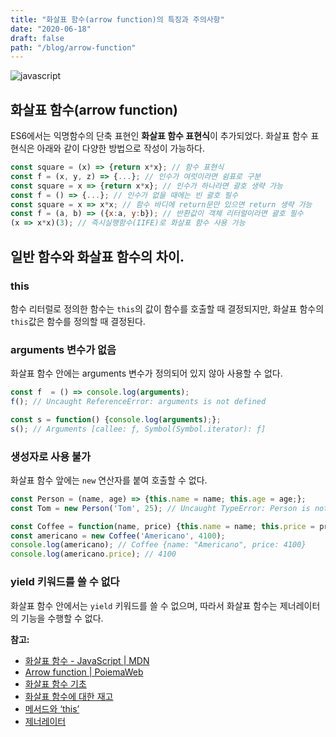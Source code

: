 ```yaml
---
title: "화살표 함수(arrow function)의 특징과 주의사항"
date: "2020-06-18"
draft: false
path: "/blog/arrow-function"
---
```


![javascript](https://blog.martinwork.co.kr/images/javascript/javascript.png)

## 화살표 함수(arrow function)
ES6에서는 익명함수의 단축 표현인 **화살표 함수 표현식**이 추가되었다. 화살표 함수 표현식은 아래와 같이 다양한 방법으로 작성이 가능하다.

```js
const square = (x) => {return x*x}; // 함수 표현식
const f = (x, y, z) => {...}; // 인수가 여럿이라면 쉼표로 구분
const square = x => {return x*x}; // 인수가 하나라면 괄호 생략 가능
const f = () => {...}; // 인수가 없을 때에는 빈 괄호 필수
const square = x => x*x; // 함수 바디에 return문만 있으면 return 생략 가능
const f = (a, b) => ({x:a, y:b}); // 반환값이 객체 리터럴이라면 괄호 필수
(x => x*x)(3); // 즉시실행함수(IIFE)로 화살표 함수 사용 가능
```

## 일반 함수와 화살표 함수의 차이.
### this
함수 리터럴로 정의한 함수는 `this`의 값이 함수를 호출할 때 결정되지만, 화살표 함수의 `this`값은 함수를 정의할 때 결정된다.

### arguments 변수가 없음
화살표 함수 안에는 arguments 변수가 정의되어 있지 않아 사용할 수 없다.

  ```js
  const f  = () => console.log(arguments);
  f(); // Uncaught ReferenceError: arguments is not defined
  
  const s = function() {console.log(arguments);};
  s(); // Arguments [callee: ƒ, Symbol(Symbol.iterator): ƒ]
  ```

### 생성자로 사용 불가
화살표 함수 앞에는 `new` 연산자를 붙여 호출할 수 없다.

  ```js
  const Person = (name, age) => {this.name = name; this.age = age;};
  const Tom = new Person('Tom', 25); // Uncaught TypeError: Person is not a constructor

  const Coffee = function(name, price) {this.name = name; this.price = price;};
  const americano = new Coffee('Americano', 4100);
  console.log(americano); // Coffee {name: "Americano", price: 4100}
  console.log(americano.price); // 4100
  ```

### yield 키워드를 쓸 수 없다
화살표 함수 안에서는 `yield` 키워드를 쓸 수 없으며, 따라서 화살표 함수는 제너레이터의 기능을 수행할 수 없다.

**참고:**
- [화살표 함수 - JavaScript | MDN](https://developer.mozilla.org/ko/docs/Web/JavaScript/Reference/Functions/%EC%95%A0%EB%A1%9C%EC%9A%B0_%ED%8E%91%EC%85%98)
- [Arrow function | PoiemaWeb](https://poiemaweb.com/es6-arrow-function)
- [화살표 함수 기초](https://ko.javascript.info/arrow-functions-basics)
- [화살표 함수에 대한 재고](https://ko.javascript.info/arrow-functions)
- [메서드와 ‘this’](https://ko.javascript.info/object-methods)
- [제너레이터](https://ko.javascript.info/generators)
